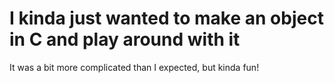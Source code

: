 # I kinda just wanted to make an object in C and play around with it  
It was a bit more complicated than I expected, but kinda fun!
